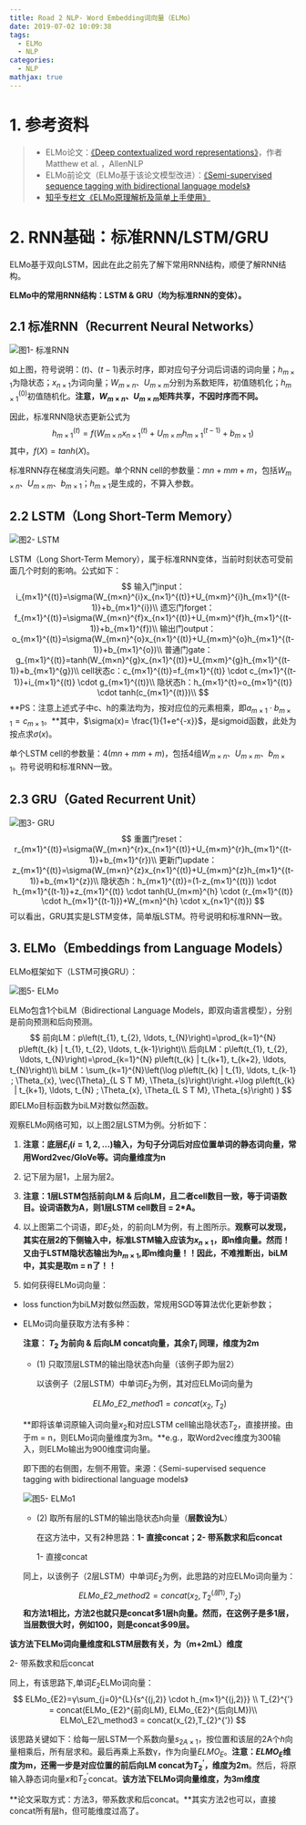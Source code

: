 ```yaml
---
title: Road 2 NLP- Word Embedding词向量（ELMo）
date: 2019-07-02 10:09:38
tags:
  - ELMo
  - NLP
categories:
  - NLP
mathjax: true
---
```


# 1. 参考资料

>* ELMo论文：[《Deep contextualized word representations》](https://github.com/Eajack/NLP-Papers/blob/master/Word%20Embedding%E8%AF%8D%E5%90%91%E9%87%8F/ELMo/%E3%80%8ADeep%20contextualized%20word%20representations%E3%80%8B.pdf)，作者Matthew et al. ，AllenNLP
>* ELMo前论文（ELMo基于该论文模型改进）：[《Semi-supervised sequence tagging with bidirectional language models》](https://github.com/Eajack/NLP-Papers/blob/master/Word%20Embedding%E8%AF%8D%E5%90%91%E9%87%8F/ELMo/Semi-supervised%20sequence%20tagging%20with%20bidirectional%20language%20models.pdf)
>* [知乎专栏文《ELMo原理解析及简单上手使用》](https://zhuanlan.zhihu.com/p/51679783)

# 2. RNN基础：标准RNN/LSTM/GRU

ELMo基于双向LSTM，因此在此之前先了解下常用RNN结构，顺便了解RNN结构。

**ELMo中的常用RNN结构：LSTM & GRU（均为标准RNN的变体）。**

## 2.1 标准RNN（Recurrent Neural Networks）

![图1- 标准RNN](https://raw.githubusercontent.com/Eajack/NLP-Papers/master/Word%20Embedding%E8%AF%8D%E5%90%91%E9%87%8F/ELMo/%E5%9B%BE1.png)

如上图，符号说明：$(t)、(t-1)$表示时序，即对应句子分词后词语的词向量；$h_{m×1}$为隐状态；$x_{n×1}$为词向量；$W_{m×n}、U_{m×m}$分别为系数矩阵，初值随机化；$h_{m×1}^{(0)}$初值随机化。**注意，$W_{m×n}、U_{m×m}$矩阵共享，不因时序而不同。**

因此，标准RNN隐状态更新公式为
$$
h_{m×1}^{(t)}=f(W_{m×n}x_{n×1}^{(t)}+U_{m×m}h_{m×1}^{(t-1)}+b_{m×1})
$$
其中，$f(X)=tanh(X)$。

标准RNN存在梯度消失问题。单个RNN cell的参数量：$mn+mm+m$，包括$W_{m×n}、U_{m×m}、b_{m×1}$；$h_{m×1}$是生成的，不算入参数。

## 2.2 LSTM（Long Short-Term Memory）

![图2- LSTM](https://raw.githubusercontent.com/Eajack/NLP-Papers/master/Word%20Embedding%E8%AF%8D%E5%90%91%E9%87%8F/ELMo/%E5%9B%BE2.png)

LSTM（Long Short-Term Memory），属于标准RNN变体，当前时刻状态可受前面几个时刻的影响。公式如下：
$$
输入门input：i_{m×1}^{(t)}=\sigma(W_{m×n}^{i}x_{n×1}^{(t)}+U_{m×m}^{i}h_{m×1}^{(t-1)}+b_{m×1}^{i})\\
遗忘门forget：f_{m×1}^{(t)}=\sigma(W_{m×n}^{f}x_{n×1}^{(t)}+U_{m×m}^{f}h_{m×1}^{(t-1)}+b_{m×1}^{f})\\
输出门output：o_{m×1}^{(t)}=\sigma(W_{m×n}^{o}x_{n×1}^{(t)}+U_{m×m}^{o}h_{m×1}^{(t-1)}+b_{m×1}^{o})\\
普通门gate：g_{m×1}^{(t)}=tanh(W_{m×n}^{g}x_{n×1}^{(t)}+U_{m×m}^{g}h_{m×1}^{(t-1)}+b_{m×1}^{g})\\
cell状态c：c_{m×1}^{(t)}=f_{m×1}^{(t)} \cdot c_{m×1}^{(t-1)}+i_{m×1}^{(t)} \cdot g_{m×1}^{(t)}\\
隐状态h：h_{m×1}^{t}=o_{m×1}^{(t)} \cdot tanh(c_{m×1}^{(t)})\\
$$
**PS：注意上述式子中c、h的乘法均为，按对应位的元素相乘，即$a_{m×1} \cdot b_{m×1} = c_{m×1}$。**其中，$\sigma(x)= \frac{1}{1+e^{-x}}$，是sigmoid函数，此处为按点求$\sigma(x)$。

单个LSTM cell的参数量：$4(mn+mm+m)$，包括4组$W_{m×n}、U_{m×m}、b_{m×1}$。符号说明和标准RNN一致。

## 2.3 GRU（Gated Recurrent Unit）

![图3- GRU](https://raw.githubusercontent.com/Eajack/NLP-Papers/master/Word%20Embedding%E8%AF%8D%E5%90%91%E9%87%8F/ELMo/%E5%9B%BE3.png)
$$
重置门reset：r_{m×1}^{(t)}=\sigma(W_{m×n}^{r}x_{n×1}^{(t)}+U_{m×m}^{r}h_{m×1}^{(t-1)}+b_{m×1}^{r})\\
更新门update：z_{m×1}^{(t)}=\sigma(W_{m×n}^{z}x_{n×1}^{(t)}+U_{m×m}^{z}h_{m×1}^{(t-1)}+b_{m×1}^{z})\\
隐状态h：h_{m×1}^{(t)}=(1-z_{m×1}^{(t)}) \cdot h_{m×1}^{(t-1)}+z_{m×1}^{(t)} \cdot tanh(U_{m×m}^{h} \cdot (r_{m×1}^{(t)} \cdot h_{m×1}^{(t-1)})+W_{m×n}^{h} \cdot x_{n×1}^{(t)})
$$
可以看出，GRU其实是LSTM变体，简单版LSTM。符号说明和标准RNN一致。

## 3. ELMo（Embeddings from Language Models）

ELMo框架如下（LSTM可换GRU）：

![图5- ELMo](https://raw.githubusercontent.com/Eajack/NLP-Papers/master/Word%20Embedding%E8%AF%8D%E5%90%91%E9%87%8F/ELMo/%E5%9B%BE4.png)

ELMo包含1个biLM（Bidirectional Language Models，即双向语言模型），分别是前向预测和后向预测。
$$
前向LM：p\left(t_{1}, t_{2}, \ldots, t_{N}\right)=\prod_{k=1}^{N} p\left(t_{k} | t_{1}, t_{2}, \ldots, t_{k-1}\right)\\
后向LM：p\left(t_{1}, t_{2}, \ldots, t_{N}\right)=\prod_{k=1}^{N} p\left(t_{k} | t_{k+1}, t_{k+2}, \ldots, t_{N}\right)\\
biLM：\sum_{k=1}^{N}\left(\log p\left(t_{k} | t_{1}, \ldots, t_{k-1} ; \Theta_{x}, \vec{\Theta}_{L S T M}, \Theta_{s}\right)\right.+\log p\left(t_{k} | t_{k+1}, \ldots, t_{N} ; \Theta_{x}, \Theta_{L S T M}, \Theta_{s}\right) )
$$
即ELMo目标函数为biLM对数似然函数。



观察ELMo网络可知，以上图2层LSTM为例。分析如下：

1. **注意：底层$E_{i}(i=1,2,...)$输入，为句子分词后对应位置单词的静态词向量，常用Word2vec/GloVe等。词向量维度为n**

2. 记下层为层1，上层为层2。
3. **注意：1层LSTM包括前向LM & 后向LM，且二者cell数目一致，等于词语数目。设词语数为A，则1层LSTM cell数目 = 2*A。**
4. 以上图第二个词语，即$E_{2}$处，的前向LM为例，有上图所示。**观察可以发现，其实在层2的下侧输入中，标准LSTM输入应该为$x_{n×1}$，即n维向量。然而！又由于LSTM隐状态输出为$h_{m×1}$,即m维向量！！因此，不难推断出，biLM中，其实是取m = n了！！**
5. 如何获得ELMo词向量：

* loss function为biLM对数似然函数，常规用SGD等算法优化更新参数；

* ELMo词向量获取方法有多种：

  **注意： $T_{2}$ 为前向 & 后向LM concat向量，其余$T_{i}$ 同理，维度为2m**

  * (1) 只取顶层LSTM的输出隐状态h向量（该例子即为层2）

    以该例子（2层LSTM）中单词$E_{2}$为例，其对应ELMo词向量为
  
  $$
ELMo\_E2\_method1 = concat(x_{2},T_{2})
  $$

  **即将该单词原输入词向量$x_{2}$和对应LSTM cell输出隐状态$T_{2}$，直接拼接。由于m = n，则ELMo词向量维度为3m。**e.g.，取Word2vec维度为300输入，则ELMo输出为900维度词向量。

  即下图的右侧图，左侧不用管。来源：《Semi-supervised sequence tagging with bidirectional language models》

  ![图5- ELMo1](https://raw.githubusercontent.com/Eajack/NLP-Papers/master/Word%20Embedding%E8%AF%8D%E5%90%91%E9%87%8F/ELMo/%E5%9B%BE5.PNG)

  * (2) 取所有层的LSTM的输出隐状态h向量（**层数设为L**）
  
    在这方法中，又有2种思路：**1- 直接concat；2- 带系数求和后concat**
  
    1- 直接concat
  
  同上，以该例子（2层LSTM）中单词$E_{2}$为例，此思路的对应ELMo词向量为：
  $$
  ELMo\_E2\_method2 = concat(x_{2},T_{2}^{(层1)},T_{2})
  $$
  **和方法1相比，方法2也就只是concat多1层h向量。然而，在这例子是多1层，当层数很大时，例如100，则是concat多99层。**
  

**该方法下ELMo词向量维度和LSTM层数有关，为（m+2mL）维度**
    
2- 带系数求和后concat
    
同上，有该思路下,单词$E_{2}$ELMo词向量：
    $$
  ELMo_{E2}=γ\sum_{j=0}^{L}{s^{(j,2)} \cdot h_{m×1}^{(j,2)}} \\  T_{2}^{'} = concat(ELMo_{E2}^{前向LM}, ELMo_{E2}^{后向LM})\\ ELMo\_E2\_method3 = concat(x_{2},T_{2}^{'})
    $$


  该思路关键如下：给每一层LSTM一个系数向量$s_{2A×1}$，按位置和该层的2A个$h$向量相乘后，所有层求和。最后再乘上系数γ，作为向量$ELMO_{E}$。**注意：$ELMO_{E}$维度为m，还需一步是对应位置的前后向LM concat为$T_{2}^{'}$，维度为2m**。然后，将原输入静态词向量$x$和$T_{2}^{'}$concat。**该方法下ELMo词向量维度，为3m维度**


  **论文采取方式：方法3，带系数求和后concat。**其实方法2也可以，直接concat所有层h，但可能维度过高了。
